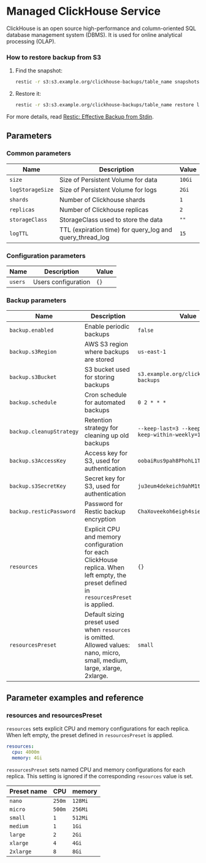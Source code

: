 # Managed ClickHouse Service

ClickHouse is an open source high-performance and column-oriented SQL database management system (DBMS).
It is used for online analytical processing (OLAP).

### How to restore backup from S3

1.  Find the snapshot:

    ```bash
    restic -r s3:s3.example.org/clickhouse-backups/table_name snapshots
    ```

2.  Restore it:

    ```bash
    restic -r s3:s3.example.org/clickhouse-backups/table_name restore latest --target /tmp/
    ```

For more details, read [Restic: Effective Backup from Stdin](https://blog.aenix.io/restic-effective-backup-from-stdin-4bc1e8f083c1).

## Parameters

### Common parameters

| Name             | Description                                              | Value  |
| ---------------- | -------------------------------------------------------- | ------ |
| `size`           | Size of Persistent Volume for data                       | `10Gi` |
| `logStorageSize` | Size of Persistent Volume for logs                       | `2Gi`  |
| `shards`         | Number of Clickhouse shards                              | `1`    |
| `replicas`       | Number of Clickhouse replicas                            | `2`    |
| `storageClass`   | StorageClass used to store the data                      | `""`   |
| `logTTL`         | TTL (expiration time) for query_log and query_thread_log | `15`   |

### Configuration parameters

| Name    | Description         | Value |
| ------- | ------------------- | ----- |
| `users` | Users configuration | `{}`  |

### Backup parameters

| Name                     | Description                                                                                                                             | Value                                                  |
| ------------------------ | --------------------------------------------------------------------------------------------------------------------------------------- | ------------------------------------------------------ |
| `backup.enabled`         | Enable periodic backups                                                                                                                 | `false`                                                |
| `backup.s3Region`        | AWS S3 region where backups are stored                                                                                                  | `us-east-1`                                            |
| `backup.s3Bucket`        | S3 bucket used for storing backups                                                                                                      | `s3.example.org/clickhouse-backups`                    |
| `backup.schedule`        | Cron schedule for automated backups                                                                                                     | `0 2 * * *`                                            |
| `backup.cleanupStrategy` | Retention strategy for cleaning up old backups                                                                                          | `--keep-last=3 --keep-daily=3 --keep-within-weekly=1m` |
| `backup.s3AccessKey`     | Access key for S3, used for authentication                                                                                              | `oobaiRus9pah8PhohL1ThaeTa4UVa7gu`                     |
| `backup.s3SecretKey`     | Secret key for S3, used for authentication                                                                                              | `ju3eum4dekeich9ahM1te8waeGai0oog`                     |
| `backup.resticPassword`  | Password for Restic backup encryption                                                                                                   | `ChaXoveekoh6eigh4siesheeda2quai0`                     |
| `resources`              | Explicit CPU and memory configuration for each ClickHouse replica. When left empty, the preset defined in `resourcesPreset` is applied. | `{}`                                                   |
| `resourcesPreset`        | Default sizing preset used when `resources` is omitted. Allowed values: nano, micro, small, medium, large, xlarge, 2xlarge.             | `small`                                                |

## Parameter examples and reference

### resources and resourcesPreset

`resources` sets explicit CPU and memory configurations for each replica.
When left empty, the preset defined in `resourcesPreset` is applied.

```yaml
resources:
  cpu: 4000m
  memory: 4Gi
```

`resourcesPreset` sets named CPU and memory configurations for each replica.
This setting is ignored if the corresponding `resources` value is set.

| Preset name | CPU    | memory  |
|-------------|--------|---------|
| `nano`      | `250m` | `128Mi` |
| `micro`     | `500m` | `256Mi` |
| `small`     | `1`    | `512Mi` |
| `medium`    | `1`    | `1Gi`   |
| `large`     | `2`    | `2Gi`   |
| `xlarge`    | `4`    | `4Gi`   |
| `2xlarge`   | `8`    | `8Gi`   |
